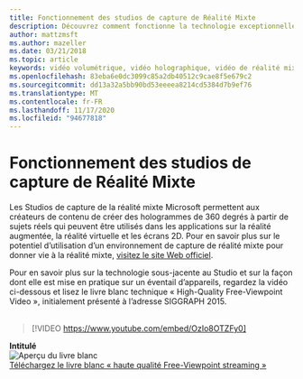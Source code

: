 ```yaml
---
title: Fonctionnement des studios de capture de Réalité Mixte
description: Découvrez comment fonctionne la technologie exceptionnelle sous-jacente à la capture vidéo holographique de 360 degrés de Microsoft.
author: mattzmsft
ms.author: mazeller
ms.date: 03/21/2018
ms.topic: article
keywords: vidéo volumétrique, vidéo holographique, vidéo de réalité mixte, hologramme, casque de réalité mixte, casque Windows Mixed realisation, casque de réalité virtuelle
ms.openlocfilehash: 83eba6e0dc3099c85a2db40512c9cae8f5e679c2
ms.sourcegitcommit: dd13a32a5bb90bd53eeeea8214cd5384d7b9ef76
ms.translationtype: MT
ms.contentlocale: fr-FR
ms.lasthandoff: 11/17/2020
ms.locfileid: "94677818"
---
```

# <a name="how-it-works---mixed-reality-capture-studios"></a>Fonctionnement des studios de capture de Réalité Mixte

Les Studios de capture de la réalité mixte Microsoft permettent aux créateurs de contenu de créer des hologrammes de 360 degrés à partir de sujets réels qui peuvent être utilisés dans les applications sur la réalité augmentée, la réalité virtuelle et les écrans 2D. Pour en savoir plus sur le potentiel d’utilisation d’un environnement de capture de réalité mixte pour donner vie à la réalité mixte, [visitez le site Web officiel](https://www.microsoft.com//mixed-reality/capture-studios).

Pour en savoir plus sur la technologie sous-jacente au Studio et sur la façon dont elle est mise en pratique sur un éventail d’appareils, regardez la vidéo ci-dessous et lisez le livre blanc technique « High-Quality Free-Viewpoint Video », initialement présenté à l’adresse SIGGRAPH 2015.
<br>
<br>
>[!VIDEO https://www.youtube.com/embed/OzIo8OTZFy0]


**Intitulé**<br>
![Aperçu du livre blanc](images/siggraph-whitepaper-thumb-200px.png)<br>
[Téléchargez le livre blanc « haute qualité Free-Viewpoint streaming »](images/high-quality-streamable-free-viewpoint-video.pdf)
